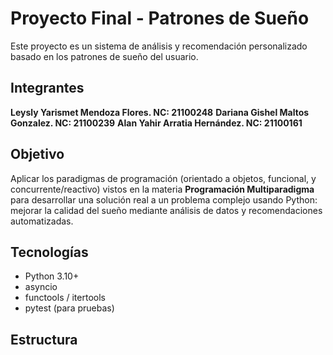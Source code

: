 # Proyecto Final - Patrones de Sueño

Este proyecto es un sistema de análisis y recomendación personalizado basado en los patrones de sueño del usuario.

## Integrantes
**Leysly Yarismet Mendoza Flores. NC: 21100248**
**Dariana Gishel Maltos Gonzalez. NC: 21100239**
**Alan Yahir Arratia Hernández.   NC: 21100161** 

## Objetivo
Aplicar los paradigmas de programación (orientado a objetos, funcional, y concurrente/reactivo) vistos en la materia **Programación Multiparadigma** para desarrollar una solución real a un problema complejo usando Python: mejorar la calidad del sueño mediante análisis de datos y recomendaciones automatizadas.

## Tecnologías
- Python 3.10+
- asyncio
- functools / itertools
- pytest (para pruebas)

## Estructura

